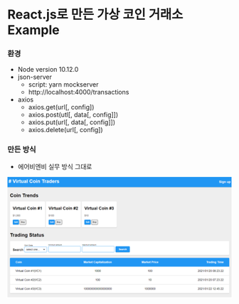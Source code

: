 # React.js로 만든 가상 코인 거래소 Example

### 환경

- Node version 10.12.0
- json-server
  - script: yarn mockserver
  - http://localhost:4000/transactions
- axios
  - axios.get(url[, config])
  - axios.post(utl[, data[, config]])
  - axios.put(url[, data[, config]])
  - axios.delete(url[, config])

### 만든 방식

- 에어비엔비 실무 방식 그대로

![Alt text](/public/img/demo.png)
